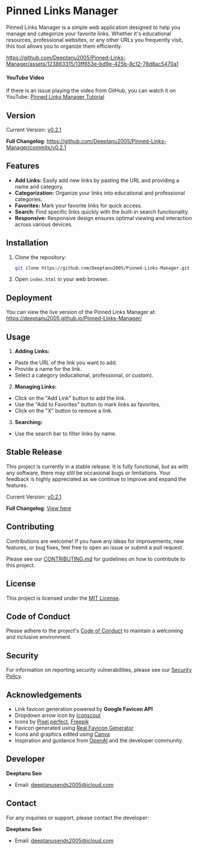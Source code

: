 # Pinned Links Manager

Pinned Links Manager is a simple web application designed to help you manage and categorize your favorite links. Whether it's educational resources, professional websites, or any other URLs you frequently visit, this tool allows you to organize them efficiently.


https://github.com/Deeptanu2005/Pinned-Links-Manager/assets/123863315/13ff653e-bd9e-425b-8c12-78d8ac5470a1

#### YouTube Video

If there is an issue playing the video from GitHub, you can watch it on YouTube: [Pinned Links Manager Tutorial](https://www.youtube.com/watch?v=TJANThy2PxI)

## Version

Current Version: [v0.2.1](https://github.com/Deeptanu2005/Pinned-Links-Manager/releases/tag/v0.2.1)

**Full Changelog**: https://github.com/Deeptanu2005/Pinned-Links-Manager/commits/v0.2.1

## Features

- **Add Links:** Easily add new links by pasting the URL and providing a name and category.
- **Categorization:** Organize your links into educational and professional categories.
- **Favorites:** Mark your favorite links for quick access.
- **Search:** Find specific links quickly with the built-in search functionality.
- **Responsive:** Responsive design ensures optimal viewing and interaction across various devices.

## Installation

1. Clone the repository:

   ```bash
   git clone https://github.com/Deeptanu2005/Pinned-Links-Manager.git
   ```

2. Open `index.html` in your web browser.

## Deployment

You can view the live version of the Pinned Links Manager at: https://deeptanu2005.github.io/Pinned-Links-Manager/

## Usage

1. **Adding Links:**
- Paste the URL of the link you want to add.
- Provide a name for the link.
- Select a category (educational, professional, or custom).

2. **Managing Links:**
- Click on the "Add Link" button to add the link.
- Use the "Add to Favorites" button to mark links as favorites.
- Click on the "X" button to remove a link.

3. **Searching:**
- Use the search bar to filter links by name.

## Stable Release

This project is currently in a stable release. It is fully functional, but as with any software, there may still be occasional bugs or limitations. Your feedback is highly appreciated as we continue to improve and expand the features.

Current Version: [v0.2.1](https://github.com/Deeptanu2005/Pinned-Links-Manager/releases/tag/v0.2.1)

**Full Changelog**: [View here](https://github.com/Deeptanu2005/Pinned-Links-Manager/commits/v0.2.1)


## Contributing

Contributions are welcome! If you have any ideas for improvements, new features, or bug fixes, feel free to open an issue or submit a pull request.

Please see our [CONTRIBUTING.md](CONTRIBUTING.md) for guidelines on how to contribute to this project.

## License

This project is licensed under the [MIT License](LICENSE).

## Code of Conduct

Please adhere to the project's [Code of Conduct](CODE_OF_CONDUCT.md) to maintain a welcoming and inclusive environment.

## Security

For information on reporting security vulnerabilities, please see our [Security Policy](SECURITY.md).

## Acknowledgements

- Link favicon generation powered by **Google Favicon API**
- Dropdown arrow icon by [Iconscout](https://iconscout.com/free-lottie-animation/down-arrow-8747212)
- Icons by [Pixel perfect](https://www.freepik.com/search), [Freepik](https://www.freepik.com/search)
- Favicon generated using [Real Favicon Generator](https://realfavicongenerator.net)
- Icons and graphics edited using [Canva](https://www.canva.com)
- Inspiration and guidance from [OpenAI](https://openai.com) and the developer community.


## Developer

**Deeptanu Sen**
- Email: [deeptanusends2005@icloud.com](mailto:deeptanusends2005@icloud.com)

## Contact

For any inquiries or support, please contact the developer:

**Deeptanu Sen**
- Email: [deeptanusends2005@icloud.com](mailto:deeptanusends2005@icloud.com)
